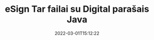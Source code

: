 ---
############################# Static ############################
layout: "auto-gen-signature"
date: 2022-03-01T15:12:22
draft: false
operation: Sign
signaturetype: Digital
fileformat: Tar
productName: Java
lang: lt
productCode: java
otherformats: pdf doc docx docm dot dotx odt ott xls xlsx xlsm xlsb ods ots xltx xltm pptx pptm
breadcrumb: Put Digital signature on Tar for Java

############################# Head ############################
head_title: "Skaitmeninių elektroninių parašų pridėjimas prie failo Tar naudojant Java"
head_description: "Įdėkite skaitmeninį parašą į Tar failą, skirtą Java, naudodami kelias kodo eilutes. Norėdami pasirašyti daugybę failų formatų, naudokite GroupDocs Document Signature API."

############################# Header ############################
title: "eSign Tar failai su Digital parašais Java"
description: "Kaip pridėti Digital parašą su keliomis Java kodo eilutėmis"
bg_image: "https://cms.admin.containerize.com/templates/aspose/App_Themes/V3/images/bg/header1.png"
bg_overlay: false
button:
    enable: true

############################# SubMenu ############################
submenu:
    enable: true

    left:
        img_alt: "GroupDocs.Signature for Java"
        image: "https://cms.admin.containerize.com/templates/groupdocs/images/product-logos/90x90-noborder/groupdocs-signature-java.png"
        product: "GroupDocs.Signature"
        platform: "Java"



############################# About ############################
about:
    enable: true
    title: "Apie GroupDocs.Signature for Java skaitmeninių parašų API"
    content: |
        [GroupDocs.Signature for Java](https://products.groupdocs.com/signature/java/) yra populiari API, skirta dokumentams pasirašyti su skaitmeniniais elektroniniais parašais ir skaitmeniniais sertifikatais. Skaitmeninių parašų API naudoja PFX sertifikatų failus, kad pasirašytų dokumentą su slaptažodžiu apsaugotais privačiais ir viešaisiais raktais. Skaitmeniniai parašai gali būti naudojami verslo dokumentams sertifikuoti naudojant eSign PDF konkretų puslapį, sertifikuoti visus Microsoft Office dokumentus, pvz., Words, Excel, Powerpoint failus ir Open Office dokumentus. Klientai gali lengvai manipuliuoti parašais, pavyzdžiui, juos redaguoti, pašalinti ar koreguoti. API suteikia galimybę ieškoti ir patikrinti parašus. Be to, suteikiama daug parašų pritaikymo galimybių.
    

############################# Steps ############################
steps:
    enable: true
    title_left: "Veiksmai norint pasirašyti Tar naudojant Digital programoje Java"
    content_left: |
        [GroupDocs.Signature for Java](https://products.groupdocs.com/signature/java/) suteikia galimybę greitai ir lengvai pasirašyti Tar dokumentus su Digital parašais.
        
        * Sukurkite parašo klasės egzempliorių, pateikiantį Tar failą, kuris turėtų būti pasirašytas kaip kelias arba atminties srautas
        * Sukurkite SignOptions klasę ir nustatykite visus reikalingus duomenis.
        * Iškvieskite Signature.Sign() metodą, perduodantį išvesties Tar failą arba atminties srautą

    title_right: " Sistemos reikalavimai"
    content_right: |
        GroupDocs.Signature for Java palaikomos visose pagrindinėse platformose ir operacinėse sistemose. Prieš vykdydami toliau pateiktą kodą, įsitikinkite, kad jūsų sistemoje yra įdiegtos šios būtinos sąlygos.

        * Operacinės sistemos: Microsoft Windows, Linux, MacOS
        * Kūrimo aplinkos: NetBeans, Intellij IDEA, Eclipse, etc.
        * Java runtime: J2SE 6.0 and above
        * Gaukite naujausią GroupDocs.Signature for Java iš [Maven](https://repository.groupdocs.com/webapp/#/artifacts/browse/tree/General/repo/com/groupdocs/groupdocs-signature)
         
    code: |
        ```java    
                
        // Set up input Tar file
        String filePath = "input.tar";
        // Set up output file
        String outputFilePath = "output.tar";
        // Provide digital certificate
        String certificateFilePath = "certificate.pfx";

        // Instantiate Signature for input file
        Signature signature = new Signature(filePath);

        //Provide sign options
        DigitalSignOptions options = new DigitalSignOptions(certificateFilePath);

        // set certificate password
        options.setPassword("1234567890");

        // set signature position
        options.setLeft(50);
        options.setTop(200);

        // sign Tar document
        SignResult result = signature.sign(outputFilePath, options);

        ```

############################# Demos ############################
demos:
    enable: true
    title: "Dokumentų Tar pasirašymas naudojant Digital tiesioginę demonstraciją"
    content: |
       Pasirašykite Tar failą įvairiais parašais dabar apsilankę [GroupDocs.Signature App](https://products.groupdocs.app/signature/family) svetainėje. Jūsų laukia nemokama internetinė demonstracinė versija.          

############################# More Formats ############################
more_formats:
    enable: true
    title: "Kiti palaikomi Digital parašai, skirti Java"
    content: |
        "Taip pat galite pasirašyti Tar naudodami kitų tipų parašus. Žiūrėkite žemiau esantį sąrašą."
    format: 
       
       
back_to_top:
    enable: true
---